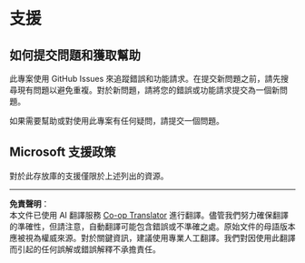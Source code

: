 <!--
CO_OP_TRANSLATOR_METADATA:
{
  "original_hash": "872be8bc1b93ef1dd9ac3d6e8f99f6ab",
  "translation_date": "2025-09-03T16:13:14+00:00",
  "source_file": "SUPPORT.md",
  "language_code": "tw"
}
-->
# 支援
## 如何提交問題和獲取幫助  

此專案使用 GitHub Issues 來追蹤錯誤和功能請求。在提交新問題之前，請先搜尋現有問題以避免重複。對於新問題，請將您的錯誤或功能請求提交為一個新問題。

如果需要幫助或對使用此專案有任何疑問，請提交一個問題。

## Microsoft 支援政策  

對於此存放庫的支援僅限於上述列出的資源。

---

**免責聲明**：  
本文件已使用 AI 翻譯服務 [Co-op Translator](https://github.com/Azure/co-op-translator) 進行翻譯。儘管我們努力確保翻譯的準確性，但請注意，自動翻譯可能包含錯誤或不準確之處。原始文件的母語版本應被視為權威來源。對於關鍵資訊，建議使用專業人工翻譯。我們對因使用此翻譯而引起的任何誤解或錯誤解釋不承擔責任。
